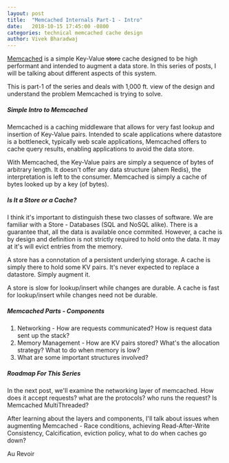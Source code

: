 ```yaml
---
layout: post
title:  "Memcached Internals Part-1 - Intro"
date:   2018-10-15 17:45:00 -0800
categories: technical memcached cache design
author: Vivek Bharadwaj
---
```


[Memcached][memcached-link] is a simple Key-Value ~~store~~ cache designed to be high performant and intended to augment a data store. In this series of posts, I will be talking about different aspects of this system. 

This is part-1 of the series and deals with 1,000 ft. view of the design and understand the problem Memcached is trying to solve. 

##### Simple Intro to Memcached

Memcached is a caching middleware that allows for very fast lookup and insertion of Key-Value pairs. Intended to scale applications where datastore is a bottleneck, typically web scale applications, Memcached offers to cache query results, enabling applications to avoid the data store. 

With Memcached, the Key-Value pairs are simply a sequence of bytes of arbitrary length. It doesn't offer any data structure (ahem Redis), the interpretation is left to the consumer. Memcached is simply a cache of bytes looked up by a key (of bytes). 

##### Is It a Store or a Cache?

I think it's important to distinguish these two classes of software. We are familiar with a Store - Databases (SQL and NoSQL alike). There is a guarantee that, all the data is available once commited. However, a cache is by design and definition is not strictly required to hold onto the data. It may at it's will evict entries from the memory. 

A store has a connotation of a persistent underlying storage. A cache is simply there to hold some KV pairs. It's never expected to replace a datastore. Simply augment it. 

A store is slow for lookup/insert while changes are durable.
A cache is fast for lookup/insert while changes need not be durable.

##### Memcached Parts - Components

1. Networking - How are requests communicated? How is request data sent up the stack?
2. Memory Management - How are KV pairs stored? What's the allocation strategy? What to do when memory is low?
3. What are some important structures involved?

##### Roadmap For This Series

In the next post, we'll examine the networking layer of memcached. How does it accept requests? what are the protocols? who runs the request? Is Memcached MultiThreaded?

After learning about the layers and components, I'll talk about issues when augmenting Memcached - Race conditions, achieving Read-After-Write Consistency, Calcification, eviction policy, what to do when caches go down?

Au Revoir

[memcached-link]: https://memcached.org/
